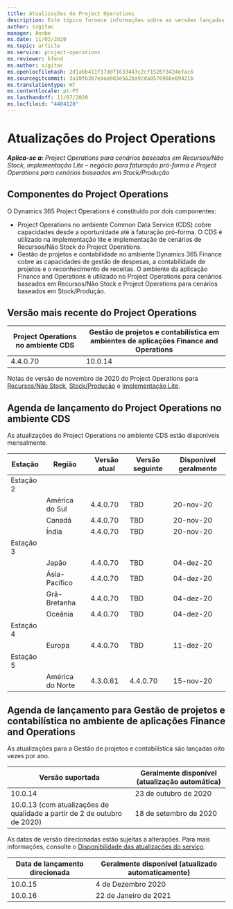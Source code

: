 ```yaml
---
title: Atualizações do Project Operations
description: Este tópico fornece informações sobre as versões lançadas do Dynamics 365 Project Operations.
author: sigitac
manager: Annbe
ms.date: 11/02/2020
ms.topic: article
ms.service: project-operations
ms.reviewer: kfend
ms.author: sigitac
ms.openlocfilehash: 2d1a6b411f17ddf1633443c2cf1526f3424efac6
ms.sourcegitcommit: 3a10fb3b7eaaa983e562ba9cda0576966e09421b
ms.translationtype: HT
ms.contentlocale: pt-PT
ms.lasthandoff: 11/07/2020
ms.locfileid: "4404120"
---
```

# <a name="project-operations-updates"></a>Atualizações do Project Operations

_**Aplica-se a:** Project Operations para cenários baseados em Recursos/Não Stock, implementação Lite – negócio para faturação pró-forma e Project Operations para cenários baseados em Stock/Produção_

## <a name="project-operations-components"></a>Componentes do Project Operations

O Dynamics 365 Project Operations é constituído por dois componentes:

- Project Operations no ambiente Common Data Service (CDS) cobre capacidades desde a oportunidade até à faturação pró-forma. O CDS é utilizado na implementação lite e implementação de cenários de Recursos/Não Stock do Project Operations.
- Gestão de projetos e contabilidade no ambiente Dynamics 365 Finance cobre as capacidades de gestão de despesas, a contabilidade de projetos e o reconhecimento de receitas. O ambiente da aplicação Finance and Operations é utilizado no Project Operations para cenários baseados em Recursos/Não Stock e Project Operations para cenários baseados em Stock/Produção.

## <a name="project-operations-latest-version"></a>Versão mais recente do Project Operations

| Project Operations no ambiente CDS | Gestão de projetos e contabilística em ambientes de aplicações Finance and Operations |
| --- | --- |
| 4.4.0.70 | 10.0.14 |

Notas de versão de novembro de 2020 do Project Operations para [Recursos/Não Stock](whats-new-nov-2020-resource-based.md), [Stock/Produção](../prod-pma/whats-new/whats-new-nov-2020-production-based.md) e [Implementação Lite](../pro/whats-new/whats-new-nov-2020-lite.md).

## <a name="release-schedule-for-project-operations-on-cds-environment"></a>Agenda de lançamento do Project Operations no ambiente CDS

As atualizações do Project Operations no ambiente CDS estão disponíveis mensalmente. 

| Estação   | Região        | Versão atual | Versão seguinte | Disponível geralmente |
|-----------|---------------|-----------------|--------------|---------------------|
| Estação 2 |   &nbsp;      |    &nbsp;       | &nbsp;       |      &nbsp;         |
|   &nbsp;  | América do Sul |  4.4.0.70       | TBD     | 20-nov-20           |
|    &nbsp; | Canadá        |  4.4.0.70       | TBD     | 20-nov-20           |
|   &nbsp;  | Índia         |  4.4.0.70       | TBD     | 20-nov-20           |
| Estação 3  |      &nbsp;   |     &nbsp;      |     &nbsp;   |      &nbsp;         |
|   &nbsp;  | Japão         |  4.4.0.70       | TBD     | 04-dez-20           |
|   &nbsp;  | Ásia-Pacífico  |  4.4.0.70       | TBD     | 04-dez-20           |
|   &nbsp;  | Grã-Bretanha |  4.4.0.70       | TBD     | 04-dez-20           |
|   &nbsp;  | Oceânia       |  4.4.0.70       | TBD     | 04-dez-20           |
| Estação 4 |     &nbsp;    |     &nbsp;      |     &nbsp;   |      &nbsp;         |
|   &nbsp;  | Europa        |  4.4.0.70       | TBD     | 11-dez-20           |
| Estação 5 |     &nbsp;    |     &nbsp;      |     &nbsp;   |      &nbsp;         |
|   &nbsp;  | América do Norte | 4.3.0.61        | 4.4.0.70     | 15-nov-20           |

## <a name="release-schedule-for-project-management-and-accounting-in-the-finance-and-operations-apps-environment"></a>Agenda de lançamento para Gestão de projetos e contabilística no ambiente de aplicações Finance and Operations

As atualizações para a Gestão de projetos e contabilística são lançadas oito vezes por ano.

| Versão suportada | Geralmente disponível (atualização automática) |
| --- | --- |
| 10.0.14 | 23 de outubro de 2020 |
| 10.0.13 (com atualizações de qualidade a partir de 2 de outubro de 2020) | 18 de setembro de 2020 |

As datas de versão direcionadas estão sujeitas a alterações. Para mais informações, consulte o [Disponibilidade das atualizações do serviço](https://docs.microsoft.com/dynamics365/fin-ops-core/fin-ops/get-started/public-preview-releases?toc=/dynamics365/finance/toc.json).

| Data de lançamento direcionada | Geralmente disponível (atualizado automaticamente) |
| --- | --- |
| 10.0.15 | 4 de Dezembro 2020 |
| 10.0.16 | 22 de Janeiro de 2021 |


